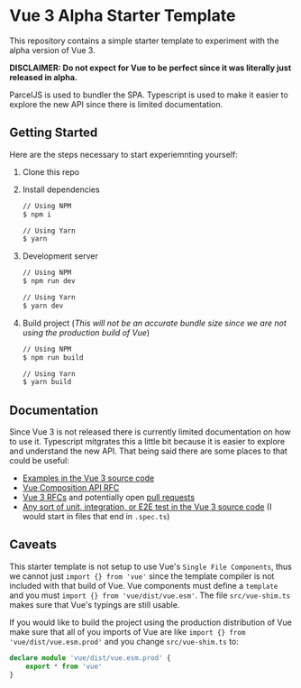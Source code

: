 # Vue 3 Alpha Starter Template
This repository contains a simple starter template to experiment with the alpha version of Vue 3. 

**DISCLAIMER: Do not expect for Vue to be perfect since it was literally just released in alpha.** 

ParcelJS is used to bundler the SPA. Typescript is used to make it easier to explore the new API since there is limited documentation.

## Getting Started
Here are the steps necessary to start experiemnting yourself:
1. Clone this repo

2. Install dependencies

	```bash
	// Using NPM
	$ npm i

	// Using Yarn
	$ yarn
	```

2. Development server

	```bash
	// Using NPM
	$ npm run dev

	// Using Yarn
	$ yarn dev
	```

3. Build project (*This will not be an accurate bundle size since we are not using the production build of Vue*)

	```bash
	// Using NPM
	$ npm run build

	// Using Yarn
	$ yarn build
	```

## Documentation
Since Vue 3 is not released there is currently limited documentation on how to use it. Typescript mitgrates this a little bit because it is easier to explore and understand the new API. That being said there are some places to that could be useful:
* [Examples in the Vue 3 source code](https://github.com/vuejs/vue-next/tree/1c4cdd841daa2ba9c1ec35068c92f1ae776cacea/packages/vue/examples)
* [Vue Composition API RFC](https://vue-composition-api-rfc.netlify.com/#summary)
* [Vue 3 RFCs](https://github.com/vuejs/rfcs/tree/master/active-rfcs) and potentially open [pull requests](https://github.com/vuejs/rfcs/pulls)
* [Any sort of unit, integration, or E2E test in the Vue 3 source code](https://github.com/vuejs/vue-next/tree/1c4cdd841daa2ba9c1ec35068c92f1ae776cacea/packages/) (I would start in files that end in `.spec.ts`)

## Caveats
This starter template is not setup to use Vue's `Single File Components`, thus we cannot just `import {} from 'vue'` since the template compiler is not included with that build of Vue. Vue components must define a `template` and you must `import {} from 'vue/dist/vue.esm'`.
The file `src/vue-shim.ts` makes sure that Vue's typings are still usable.

If you would like to build the project using the production distribution of Vue make sure that all of you imports of Vue are like `import {} from 'vue/dist/vue.esm.prod'` and you change `src/vue-shim.ts` to:

```ts
declare module 'vue/dist/vue.esm.prod' {
	export * from 'vue'
}
```
